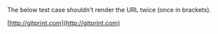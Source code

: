 The below test case shouldn't render the URL twice (once in brackets).

[http://gitprint.com](http://gitprint.com)